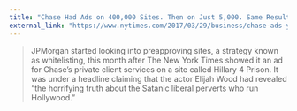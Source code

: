 ```yaml
---
title: "Chase Had Ads on 400,000 Sites. Then on Just 5,000. Same Results."
external_link: "https://www.nytimes.com/2017/03/29/business/chase-ads-youtube-fake-news-offensive-videos.html?_r=0"
---
```

> JPMorgan started looking into preapproving sites, a strategy known as whitelisting, this month after The New York Times showed it an ad for Chase’s private client services on a site called Hillary 4 Prison. It was under a headline claiming that the actor Elijah Wood had revealed “the horrifying truth about the Satanic liberal perverts who run Hollywood.”

